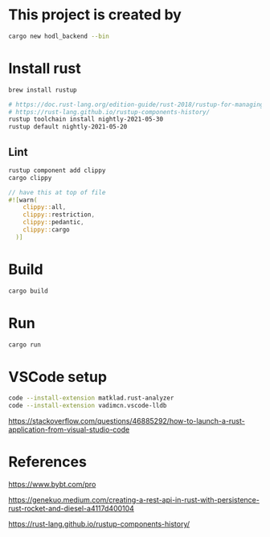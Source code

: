 # This project is created by

```sh
cargo new hodl_backend --bin
```

# Install rust

```sh
brew install rustup

# https://doc.rust-lang.org/edition-guide/rust-2018/rustup-for-managing-rust-versions.html
# https://rust-lang.github.io/rustup-components-history/
rustup toolchain install nightly-2021-05-30
rustup default nightly-2021-05-20
```

## Lint

```sh
rustup component add clippy
cargo clippy
```

```rs
// have this at top of file
#![warn(
    clippy::all,
    clippy::restriction,
    clippy::pedantic,
    clippy::cargo
  )]
```

# Build

```sh
cargo build
```

# Run

```sh
cargo run
```

# VSCode setup

```sh
code --install-extension matklad.rust-analyzer
code --install-extension vadimcn.vscode-lldb
```

https://stackoverflow.com/questions/46885292/how-to-launch-a-rust-application-from-visual-studio-code

# References

https://www.bybt.com/pro

https://genekuo.medium.com/creating-a-rest-api-in-rust-with-persistence-rust-rocket-and-diesel-a4117d400104

https://rust-lang.github.io/rustup-components-history/
